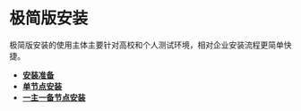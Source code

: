 # 极简版安装<a name="ZH-CN_TOPIC_0000001138867839"></a>

极简版安装的使用主体主要针对高校和个人测试环境，相对企业安装流程更简单快捷。

- **[安装准备](安装准备1.md)**
- **[单节点安装](单节点安装.md)**
- **[一主一备节点安装](一主一备节点安装.md)**

